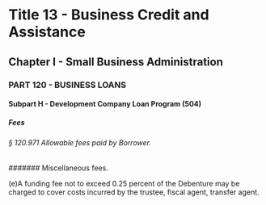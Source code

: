 
# Title 13 - Business Credit and Assistance
## Chapter I - Small Business Administration
### PART 120 - BUSINESS LOANS
#### Subpart H - Development Company Loan Program (504)
##### Fees
###### § 120.971 Allowable fees paid by Borrower.
####### Miscellaneous fees.

(e)A funding fee not to exceed 0.25 percent of the Debenture may be charged to cover costs incurred by the trustee, fiscal agent, transfer agent.
